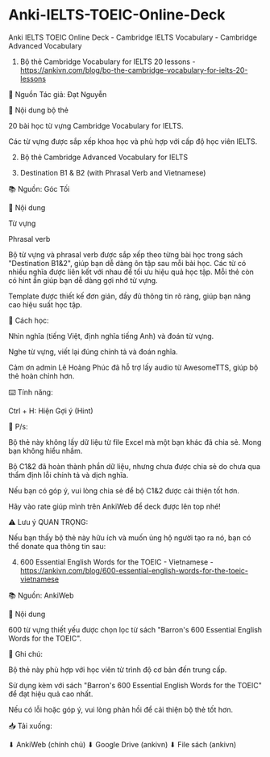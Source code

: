 # Anki-IELTS-TOEIC-Online-Deck
Anki IELTS TOEIC Online Deck - Cambridge IELTS Vocabulary - Cambridge Advanced Vocabulary 

1. Bộ thẻ Cambridge Vocabulary for IELTS 20 lessons - https://ankivn.com/blog/bo-the-cambridge-vocabulary-for-ielts-20-lessons

📖 Nguồn
Tác giả: Đạt Nguyễn

📝 Nội dung bộ thẻ

20 bài học từ vựng Cambridge Vocabulary for IELTS.

Các từ vựng được sắp xếp khoa học và phù hợp với cấp độ học viên IELTS.
  
2. Bộ thẻ Cambridge Advanced Vocabulary for IELTS

3. Destination B1 & B2 (with Phrasal Verb and Vietnamese)

📚 Nguồn: Góc Tối

📝 Nội dung

Từ vựng

Phrasal verb

Bộ từ vựng và phrasal verb được sắp xếp theo từng bài học trong sách "Destination B1&2", giúp bạn dễ dàng ôn tập sau mỗi bài học. Các từ có nhiều nghĩa được liên kết với nhau để tối ưu hiệu quả học tập. Mỗi thẻ còn có hint ẩn giúp bạn dễ dàng gợi nhớ từ vựng.

Template được thiết kế đơn giản, đầy đủ thông tin rõ ràng, giúp bạn nâng cao hiệu suất học tập.

📖 Cách học:

Nhìn nghĩa (tiếng Việt, định nghĩa tiếng Anh) và đoán từ vựng.

Nghe từ vựng, viết lại đúng chính tả và đoán nghĩa.

Cảm ơn admin Lê Hoàng Phúc đã hỗ trợ lấy audio từ AwesomeTTS, giúp bộ thẻ hoàn chỉnh hơn.

⌨️ Tính năng:

Ctrl + H: Hiện Gợi ý (Hint)

💬 P/s:

Bộ thẻ này không lấy dữ liệu từ file Excel mà một bạn khác đã chia sẻ. Mong bạn không hiểu nhầm.

Bộ C1&2 đã hoàn thành phần dữ liệu, nhưng chưa được chia sẻ do chưa qua thẩm định lỗi chính tả và dịch nghĩa.

Nếu bạn có góp ý, vui lòng chia sẻ để bộ C1&2 được cải thiện tốt hơn.

Hãy vào rate giúp mình trên AnkiWeb để deck được lên top nhé!

⚠️ Lưu ý QUAN TRỌNG:

Nếu bạn thấy bộ thẻ này hữu ích và muốn ủng hộ người tạo ra nó, bạn có thể donate qua thông tin sau:

4. 600 Essential English Words for the TOEIC - Vietnamese - https://ankivn.com/blog/600-essential-english-words-for-the-toeic-vietnamese

📚 Nguồn: AnkiWeb

📝 Nội dung

600 từ vựng thiết yếu được chọn lọc từ sách "Barron's 600 Essential English Words for the TOEIC".

💬 Ghi chú:

Bộ thẻ này phù hợp với học viên từ trình độ cơ bản đến trung cấp.

Sử dụng kèm với sách "Barron's 600 Essential English Words for the TOEIC" để đạt hiệu quả cao nhất.

Nếu có lỗi hoặc góp ý, vui lòng phản hồi để cải thiện bộ thẻ tốt hơn.

📥 Tải xuống:

⬇ AnkiWeb (chính chủ)
⬇ Google Drive (ankivn)
⬇ File sách (ankivn)

